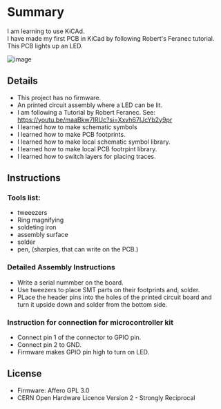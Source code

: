 # Summary
I am learning to use KiCAd.   
I have made my first PCB in KiCad by following Robert's Feranec tutorial. This PCB lights up an LED. 



![image](https://github.com/ForrestErickson/RobertFeranecTutorial/assets/5836181/6cb4877e-bf0d-42fb-85df-66471d67d860)

## Details
* This project has no firmware.
* An printed circuit assembly where a LED can be lit.
* I am following a Tutorial by Robert Feranec.  See: https://youtu.be/maaBkw7IRUc?si=Xxvh67IJcYb2y9pr  
* I learned how to make schematic symbols
* I learned how to make PCB footprints.
* I learned how to make local schematic symbol library.
* I learned how to make local PCB footrpint library.
* I learned how to switch layers for placing traces.


## Instructions 
### Tools list:
* tweeezers
* Ring magnifying 
* soldeting iron
* assembly surface 
* solder
* pen, (sharpies, that can write on the PCB.)

### Detailed Assembly Instructions
* Write a serial nummber on the board.
* Use tweezers to place SMT parts on their footprints and, solder.
* PLace the header pins into the holes of the printed circuit board and turn it upside down and solder from the bottom side.
  
### Instruction for connection for microcontroller kit
* Connect pin 1 of the connector to GPIO pin.
* Connect pin 2 to GND.
* Firmware makes GPIO pin high to turn on LED.

## License   
* Firmware: Affero GPL 3.0
* CERN Open Hardware Licence Version 2 - Strongly Reciprocal


